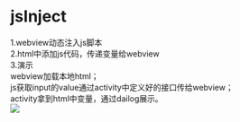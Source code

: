 # jsInject
  1.webview动态注入js脚本<br>
  2.html中添加js代码，传递变量给webview<br>
  3.演示<br>
    webview加载本地html；<br>
    js获取input的value通过activity中定义好的接口传给webview；<br>
    activity拿到html中变量，通过dailog展示。<br>
  ![](https://github.com/tohsj0806/jsInject/blob/master/app/src/main/res/mipmap-xxhdpi/1.png) 
     
